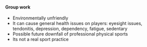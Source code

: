 #### Group work
- Environmentally unfriendly
- It can cause general health issues on players: eyesight issues, tendonitis, depression, dependency, fatigue, sedentary
- Possible future downfall of professional physical sports
- Its not a real sport practice